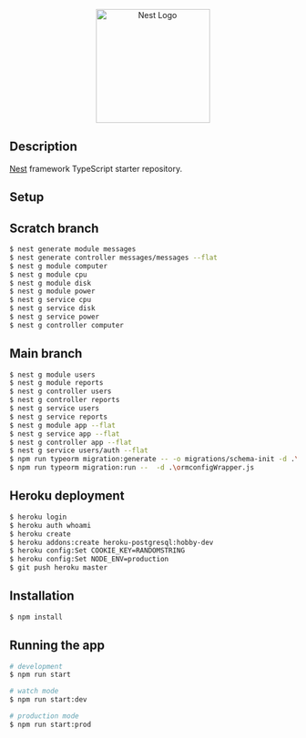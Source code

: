 <p align="center">
  <a href="http://nestjs.com/" target="blank"><img src="https://nestjs.com/img/logo-small.svg" width="200" alt="Nest Logo" /></a>
</p>

## Description

[Nest](https://github.com/nestjs/nest) framework TypeScript starter repository.

## Setup

## Scratch branch
```bash
$ nest generate module messages
$ nest generate controller messages/messages --flat
$ nest g module computer
$ nest g module cpu
$ nest g module disk
$ nest g module power
$ nest g service cpu
$ nest g service disk
$ nest g service power
$ nest g controller computer
```

## Main branch
```bash
$ nest g module users
$ nest g module reports
$ nest g controller users
$ nest g controller reports
$ nest g service users
$ nest g service reports
$ nest g module app --flat
$ nest g service app --flat
$ nest g controller app --flat
$ nest g service users/auth --flat
$ npm run typeorm migration:generate -- -o migrations/schema-init -d .\ormconfigWrapper.js 
$ npm run typeorm migration:run --  -d .\ormconfigWrapper.js  
```
## Heroku deployment
```bash
$ heroku login
$ heroku auth whoami
$ heroku create
$ heroku addons:create heroku-postgresql:hobby-dev
$ heroku config:Set COOKIE_KEY=RANDOMSTRING
$ heroku config:Set NODE_ENV=production
$ git push heroku master
```

## Installation
```bash
$ npm install
```

## Running the app

```bash
# development
$ npm run start

# watch mode
$ npm run start:dev

# production mode
$ npm run start:prod
```